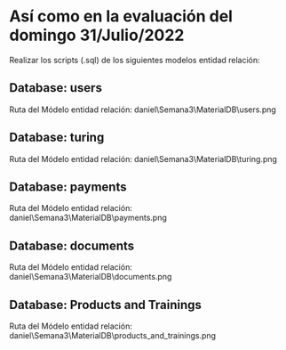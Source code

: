 # Así como en la evaluación del domingo 31/Julio/2022

Realizar los scripts (.sql) de los siguientes modelos entidad relación:

## Database: users
Ruta del Módelo entidad relación: daniel\Semana3\MaterialDB\users.png

## Database: turing
Ruta del Módelo entidad relación: daniel\Semana3\MaterialDB\turing.png

## Database: payments
Ruta del Módelo entidad relación: daniel\Semana3\MaterialDB\payments.png

## Database: documents
Ruta del Módelo entidad relación: daniel\Semana3\MaterialDB\documents.png

## Database: Products and Trainings
Ruta del Módelo entidad relación: daniel\Semana3\MaterialDB\products_and_trainings.png
